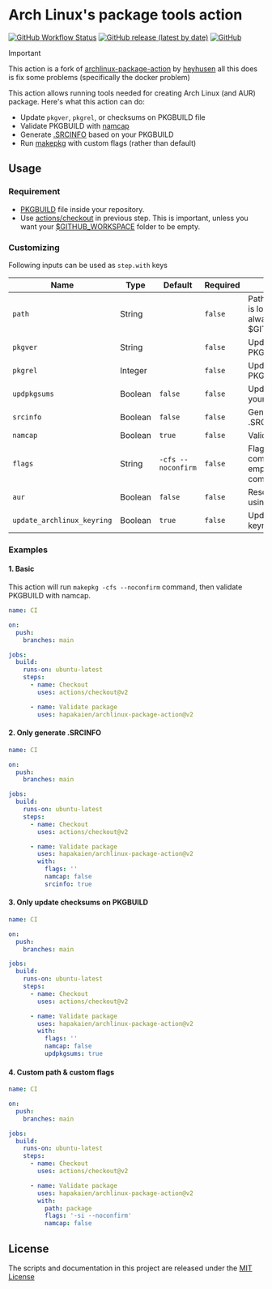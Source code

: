 # Arch Linux's package tools action

[![GitHub Workflow Status](https://img.shields.io/github/workflow/status/hapakaien/archlinux-package-action/CI?label=CI&style=flat-square)](https://github.com/hapakaien/archlinux-package-action/actions) [![GitHub release (latest by date)](https://img.shields.io/github/v/release/hapakaien/archlinux-package-action?style=flat-square)](https://github.com/hapakaien/archlinux-package-action/releases) [![GitHub](https://img.shields.io/github/license/hapakaien/archlinux-package-action?style=flat-square)](./LICENSE)

> [!IMPORTANT]  
> This action is a fork of [archlinux-package-action](https://github.com/heyhusen/archlinux-package-action) by [heyhusen](https://github.com/https://github.com/heyhusen) all this does is fix some problems (specifically the docker problem)

This action allows running tools needed for creating Arch Linux (and AUR) package.
Here's what this action can do:

- Update `pkgver`, `pkgrel`, or checksums on PKGBUILD file
- Validate PKGBUILD with [namcap](https://wiki.archlinux.org/title/namcap)
- Generate [.SRCINFO](https://wiki.archlinux.org/title/.SRCINFO) based on your PKGBUILD
- Run [makepkg](https://wiki.archlinux.org/title/Makepkg) with custom flags (rather than default)

## Usage

### Requirement

- [PKGBUILD](https://wiki.archlinux.org/title/PKGBUILD) file inside your repository.
- Use [actions/checkout](https://github.com/actions/checkout) in previous step. This is important, unless you want your [$GITHUB_WORKSPACE](https://docs.github.com/en/actions/reference/environment-variables#default-environment-variables) folder to be empty.

### Customizing

Following inputs can be used as `step.with` keys

| Name                       | Type    | Default            | Required | Description                                                                      |
| -------------------------- | ------- | ------------------ | -------- | -------------------------------------------------------------------------------- |
| `path`                     | String  |                    | `false`  | Path where PKGBUILD is located. This path always located under $GITHUB_WORKSPACE |
| `pkgver`                   | String  |                    | `false`  | Update `pkgver` on your PKGBUILD                                                 |
| `pkgrel`                   | Integer |                    | `false`  | Update `pkgrel` on your PKGBUILD                                                 |
| `updpkgsums`               | Boolean | `false`            | `false`  | Update checksums on your PKGBUILD                                                |
| `srcinfo`                  | Boolean | `false`            | `false`  | Generate new .SRCINFO                                                            |
| `namcap`                   | Boolean | `true`             | `false`  | Validate PKGBUILD                                                                |
| `flags`                    | String  | `-cfs --noconfirm` | `false`  | Flags after `makepkg` command. Leave this empty will disable this command.       |
| `aur`                      | Boolean | `false`            | `false`  | Resolve dependencies using paru                                                  |
| `update_archlinux_keyring` | Boolean | `true`             | `false`  | Update the archlinux keyring                                                     |

### Examples

#### 1. Basic

This action will run `makepkg -cfs --noconfirm` command, then validate PKGBUILD with namcap.

```yaml
name: CI

on:
  push:
    branches: main

jobs:
  build:
    runs-on: ubuntu-latest
    steps:
      - name: Checkout
        uses: actions/checkout@v2

      - name: Validate package
        uses: hapakaien/archlinux-package-action@v2
```

#### 2. Only generate .SRCINFO

```yaml
name: CI

on:
  push:
    branches: main

jobs:
  build:
    runs-on: ubuntu-latest
    steps:
      - name: Checkout
        uses: actions/checkout@v2

      - name: Validate package
        uses: hapakaien/archlinux-package-action@v2
        with:
          flags: ''
          namcap: false
          srcinfo: true
```

#### 3. Only update checksums on PKGBUILD

```yaml
name: CI

on:
  push:
    branches: main

jobs:
  build:
    runs-on: ubuntu-latest
    steps:
      - name: Checkout
        uses: actions/checkout@v2

      - name: Validate package
        uses: hapakaien/archlinux-package-action@v2
        with:
          flags: ''
          namcap: false
          updpkgsums: true
```

#### 4. Custom path & custom flags

```yaml
name: CI

on:
  push:
    branches: main

jobs:
  build:
    runs-on: ubuntu-latest
    steps:
      - name: Checkout
        uses: actions/checkout@v2

      - name: Validate package
        uses: hapakaien/archlinux-package-action@v2
        with:
          path: package
          flags: '-si --noconfirm'
          namcap: false
```

## License

The scripts and documentation in this project are released under the [MIT License](LICENSE)
